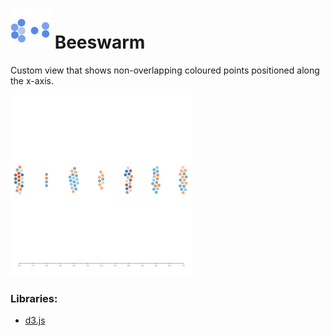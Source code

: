 # ![](icon.svg) Beeswarm

Custom view that shows non-overlapping coloured points positioned along the x-axis.

![screenshot](thumbnail.png)

### Libraries:
 - [d3.js](https://d3js.org/)